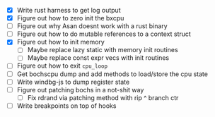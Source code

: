 - [x] Write rust harness to get log output
- [x] Figure out how to zero init the bxcpu
- [ ] Figure out why Asan doesnt work with a rust binary
- [ ] Figure out how to do mutable references to a context struct
- [x] Figure out how to init memory
	* [ ] Maybe replace lazy static with memory init routines
	* [ ] Maybe replace const expr vecs with init routines
- [ ] Figure out how to exit `cpu_loop`
- [ ] Get bochscpu dump and add methods to load/store the cpu state
- [ ] Write windbg-js to dump register state
- [ ] Figure out patching bochs in a not-shit way
	* [ ] Fix rdrand via patching method with rip ^ branch ctr
- [ ] Write breakpoints on top of hooks

